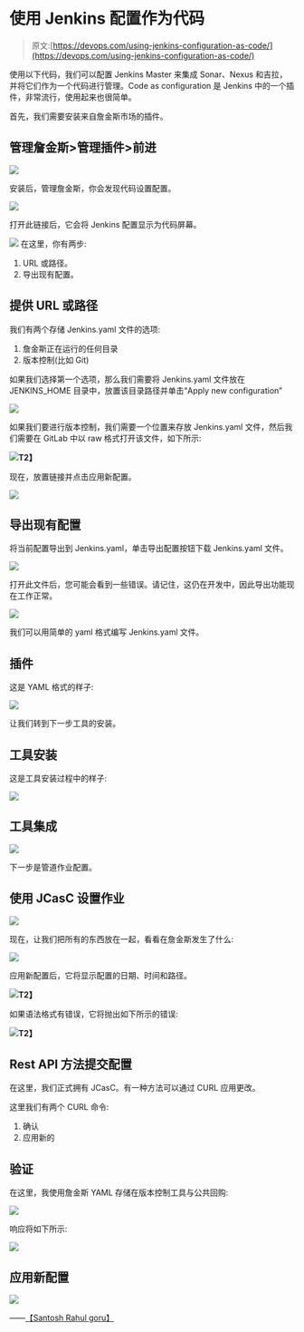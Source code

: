 # 使用 Jenkins 配置作为代码

> 原文:[https://devops.com/using-jenkins-configuration-as-code/](https://devops.com/using-jenkins-configuration-as-code/)

使用以下代码，我们可以配置 Jenkins Master 来集成 Sonar、Nexus 和吉拉，并将它们作为一个代码进行管理。Code as configuration 是 Jenkins 中的一个插件，非常流行，使用起来也很简单。

首先，我们需要安装来自詹金斯市场的插件。

## **管理詹金斯>管理插件>前进**

![](../Images/d357d03e2eaa21499a6ef09d05fb7e83.png)

安装后，管理詹金斯，你会发现代码设置配置。

![](../Images/bb749f40b0d9e1a76e2a5f2241ba4963.png)

打开此链接后，它会将 Jenkins 配置显示为代码屏幕。

**![](../Images/295653da7011182f4edc65983fffefc7.png)** 在这里，你有两步:

1.  URL 或路径。
2.  导出现有配置。

## **提供 URL 或路径**

我们有两个存储 Jenkins.yaml 文件的选项:

1.  詹金斯正在运行的任何目录
2.  版本控制(比如 Git)

如果我们选择第一个选项，那么我们需要将 Jenkins.yaml 文件放在 JENKINS_HOME 目录中，放置该目录路径并单击“Apply new configuration”

![](../Images/d64dbbd596f4dd23067be853e998e7c1.png)

如果我们要进行版本控制，我们需要一个位置来存放 Jenkins.yaml 文件，然后我们需要在 GitLab 中以 raw 格式打开该文件，如下所示:

**![](../Images/5dfad44aeade915841af0e3fe9f81356.png)T2】**

现在，放置链接并点击应用新配置。

![](../Images/fbca42d71efd7fad20915012644a0a49.png)

## **导出现有配置**

将当前配置导出到 Jenkins.yaml，单击导出配置按钮下载 Jenkins.yaml 文件。

![](../Images/a24c5cdd01f19163c0099c7e7e702ae6.png)

打开此文件后，您可能会看到一些错误。请记住，这仍在开发中，因此导出功能现在工作正常。

![](../Images/5d1a9289ec4a77396c422cbcb052844a.png)

我们可以用简单的 yaml 格式编写 Jenkins.yaml 文件。

## **插件**

这是 YAML 格式的样子:

![](../Images/698d8a70ee28f216f15e5a83a48773b2.png)

让我们转到下一步工具的安装。

## **工具安装**

这是工具安装过程中的样子:

![](../Images/be3f1f13b13862581cda7642481ecd14.png)

## **工具集成**

![](../Images/20f394afc7516fe3334e60c25aa694d9.png)

下一步是管道作业配置。

## **使用 JCasC 设置作业**

![](../Images/7fdbf7548453994daaff3cf2996aa03b.png)

现在，让我们把所有的东西放在一起，看看在詹金斯发生了什么:

![](../Images/97eea09d5d8adecbc3735b6fce2115ae.png)

应用新配置后，它将显示配置的日期、时间和路径。

**![](../Images/d9e270330c9b1d258bb6a5d69e98ab12.png)T2】**

如果语法格式有错误，它将抛出如下所示的错误:

**![](../Images/8bf8a4dc59bd06b72982a44c39bc8db2.png)T2】**

## **Rest API 方法提交配置**

在这里，我们正式拥有 JCasC。有一种方法可以通过 CURL 应用更改。

这里我们有两个 CURL 命令:

1.  确认
2.  应用新的

## **验证**

在这里，我使用詹金斯 YAML 存储在版本控制工具与公共回购:

![](../Images/e1104aee0b771b8665b270cac3ae82bc.png)

响应将如下所示:

![](../Images/868746f345b249dfaecfc978cf390fdb.png)

## **应用新配置**

![](../Images/225ff6f76851b021adf3a1cac544a9f0.png)

——[【Santosh Rahul goru】](https://devops.com/author/santosh-rahul-goru/)